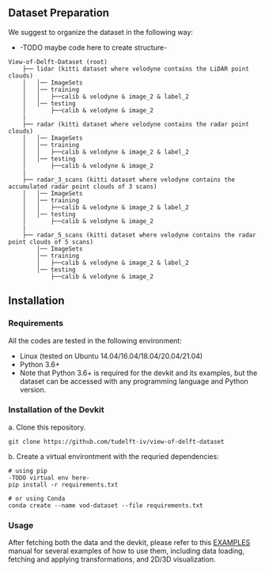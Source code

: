 ## Dataset Preparation
We suggest to organize the dataset in the following way:
* -TODO maybe code here to create structure-

```
View-of-Delft-Dataset (root)
    ├── lidar (kitti dataset where velodyne contains the LiDAR point clouds)
    │   │── ImageSets
    │   │── training
    │   │   ├──calib & velodyne & image_2 & label_2
    │   │── testing
    │       ├──calib & velodyne & image_2
    | 
    ├── radar (kitti dataset where velodyne contains the radar point clouds)
    │   │── ImageSets
    │   │── training
    │   │   ├──calib & velodyne & image_2 & label_2
    │   │── testing
    │       ├──calib & velodyne & image_2
    | 
    ├── radar_3_scans (kitti dataset where velodyne contains the accumulated radar point clouds of 3 scans)
    │   │── ImageSets
    │   │── training
    │   │   ├──calib & velodyne & image_2 & label_2
    │   │── testing
    │       ├──calib & velodyne & image_2
    |
    ├── radar_5_scans (kitti dataset where velodyne contains the radar point clouds of 5 scans)
        │── ImageSets
        │── training
        │   ├──calib & velodyne & image_2 & label_2
        │── testing
            ├──calib & velodyne & image_2
```


## Installation

### Requirements
All the codes are tested in the following environment:
* Linux (tested on Ubuntu 14.04/16.04/18.04/20.04/21.04)
* Python 3.6+
* Note that Python 3.6+ is required for the devkit and its examples, but the dataset can be accessed with any programming language and Python version.

### Installation of the Devkit

a. Clone this repository.
```shell
git clone https://github.com/tudelft-iv/view-of-delft-dataset
```

b. Create a virtual environtment with the requried dependencies:

```shell
# using pip
-TODO virtual env here-
pip install -r requirements.txt

# or using Conda
conda create --name vod-dataset --file requirements.txt
```

### Usage
After fetching both the data and the devkit, please refer to this [EXAMPLES](EXAMPLES.md) manual for several examples of how to use them, including data loading, fetching and applying transformations, and 2D/3D visualization.

